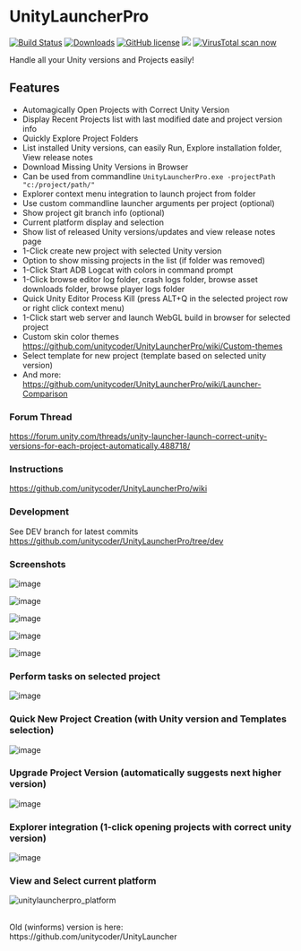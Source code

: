 # UnityLauncherPro 
[![Build Status](https://ci.appveyor.com/api/projects/status/hajcaavcsg7904rx?svg=true)](https://github.com/unitycoder/UnityLauncherPro/releases/latest/download/UnityLauncherPro.zip) [![Downloads](https://img.shields.io/github/downloads/unitycoder/unitylauncherpro/total)](https://github.com/unitycoder/UnityLauncherPro/releases/latest/download/UnityLauncherPro.zip) [![GitHub license](https://img.shields.io/github/license/unitycoder/UnityLauncherPro)](https://github.com/unitycoder/UnityLauncherPro/blob/master/LICENSE) [](https://discord.gg/cXT97hU)<a href="https://discord.gg/cXT97hU"><img src="https://img.shields.io/discord/337579253866692608.svg"></a> [![VirusTotal scan now](https://img.shields.io/static/v1?label=VirusTotal&message=Scan)](https://www.virustotal.com/gui/url/e123b616cf4cbe3d3f7ba13b0d88cf5fff4638f72d5b9461088d0b11e9a41de3?nocache=1) 


Handle all your Unity versions and Projects easily!

## Features
- Automagically Open Projects with Correct Unity Version
- Display Recent Projects list with last modified date and project version info
- Quickly Explore Project Folders
- List installed Unity versions, can easily Run, Explore installation folder, View release notes
- Download Missing Unity Versions in Browser
- Can be used from commandline `UnityLauncherPro.exe -projectPath "c:/project/path/"`
- Explorer context menu integration to launch project from folder
- Use custom commandline launcher arguments per project (optional)
- Show project git branch info (optional)
- Current platform display and selection
- Show list of released Unity versions/updates and view release notes page
- 1-Click create new project with selected Unity version
- Option to show missing projects in the list (if folder was removed)
- 1-Click Start ADB Logcat with colors in command prompt
- 1-Click browse editor log folder, crash logs folder, browse asset downloads folder, browse player logs folder
- Quick Unity Editor Process Kill (press ALT+Q in the selected project row or right click context menu)
- 1-Click start web server and launch WebGL build in browser for selected project
- Custom skin color themes https://github.com/unitycoder/UnityLauncherPro/wiki/Custom-themes
- Select template for new project (template based on selected unity version)
- And more: https://github.com/unitycoder/UnityLauncherPro/wiki/Launcher-Comparison

### Forum Thread
https://forum.unity.com/threads/unity-launcher-launch-correct-unity-versions-for-each-project-automatically.488718/

### Instructions
https://github.com/unitycoder/UnityLauncherPro/wiki

### Development
See DEV branch for latest commits https://github.com/unitycoder/UnityLauncherPro/tree/dev

### Screenshots

![image](https://user-images.githubusercontent.com/5438317/71485879-184b3a00-281c-11ea-97db-73c5dfa9bb4e.png)

![image](https://user-images.githubusercontent.com/5438317/120828332-146d2c80-c565-11eb-8a84-c3737c17025f.png)

![image](https://user-images.githubusercontent.com/5438317/120828338-17681d00-c565-11eb-972a-49055070427a.png)

![image](https://user-images.githubusercontent.com/5438317/154346224-8aa8d547-8495-47cf-baca-4cb31639344b.png)

![image](https://user-images.githubusercontent.com/5438317/154346049-4426f504-a437-4119-8d1c-f3d4d3fa434c.png)

### Perform tasks on selected project
![image](https://user-images.githubusercontent.com/5438317/120828528-4da59c80-c565-11eb-8b11-9cf739cde306.png)

### Quick New Project Creation (with Unity version and Templates selection)
![image](https://user-images.githubusercontent.com/5438317/120828565-58603180-c565-11eb-9cf3-0e3738a7dc95.png)

### Upgrade Project Version (automatically suggests next higher version)
![image](https://user-images.githubusercontent.com/5438317/120828587-5e561280-c565-11eb-876d-54b72aed88c9.png)

### Explorer integration (1-click opening projects with correct unity version)
![image](https://user-images.githubusercontent.com/5438317/120883135-34900080-c5e4-11eb-80a5-ae78fe89260a.png)

### View and Select current platform
![unitylauncherpro_platform](https://user-images.githubusercontent.com/5438317/132997691-5ed50f1d-e285-4c83-b356-46c1e3f431e4.gif)


<br>
Old (winforms) version is here: https://github.com/unitycoder/UnityLauncher

